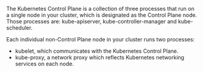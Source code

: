 The Kubernetes Control Plane is a collection of three processes that run on a single node in your cluster, which is designated as the Control Plane node. Those processes are: kube-apiserver, kube-controller-manager and kube-scheduler.

Each individual non-Control Plane node in your cluster runs two processes:

- kubelet, which communicates with the Kubernetes Control Plane.
- kube-proxy, a network proxy which reflects Kubernetes networking services on each node.
